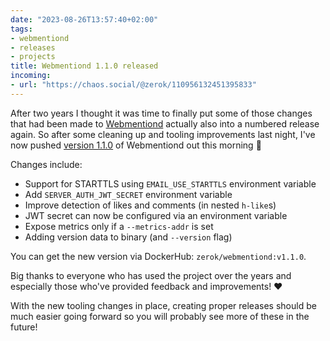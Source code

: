 ```yaml
---
date: "2023-08-26T13:57:40+02:00"
tags:
- webmentiond
- releases
- projects
title: Webmentiond 1.1.0 released
incoming:
- url: "https://chaos.social/@zerok/110956132451395833"
---
```


After two years I thought it was time to finally put some of those changes that had been made to [Webmentiond](https://github.com/zerok/webmentiond) actually also into a numbered release again. So after some cleaning up and tooling improvements last night, I've now pushed [version 1.1.0](https://github.com/zerok/webmentiond/releases/tag/v1.1.0) of Webmentiond out this morning 🥳

Changes include:

- Support for STARTTLS using `EMAIL_USE_STARTTLS` environment variable
- Add `SERVER_AUTH_JWT_SECRET` environment variable
- Improve detection of likes and comments (in nested `h-like`s)
- JWT secret can now be configured via an environment variable
- Expose metrics only if a `--metrics-addr` is set
- Adding version data to binary (and `--version` flag)

You can get the new version via DockerHub: `zerok/webmentiond:v1.1.0`.

Big thanks to everyone who has used the project over the years and especially those who've provided feedback and improvements! ❤️

With the new tooling changes in place, creating proper releases should be much easier going forward so you will probably see more of these in the future!
